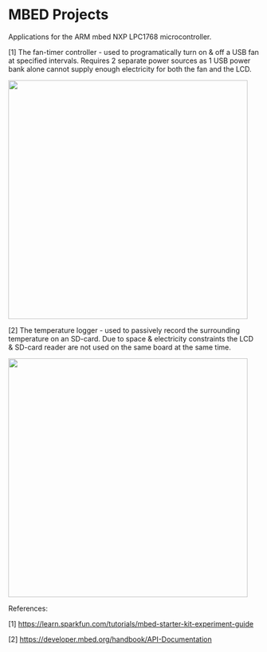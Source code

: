 # MBED Projects

Applications for the ARM mbed NXP LPC1768 microcontroller. 

[1] The fan-timer controller - used to programatically turn on & off a USB fan at specified intervals. 
Requires 2 separate power sources as 1 USB power bank alone cannot supply enough electricity for both the fan and the LCD. 

<img src="https://cloud.githubusercontent.com/assets/13679090/9113139/6f3798b8-3c85-11e5-9a35-5118701616c9.jpg" width="480px">


[2] The temperature logger - used to passively record the surrounding temperature on an SD-card. 
Due to space & electricity constraints the LCD & SD-card reader are not used on the same board at the same time. 

<img src="https://cloud.githubusercontent.com/assets/13679090/9113132/6bd3a4d2-3c85-11e5-9efb-913e35022997.jpg" width="480px">


References: 

[1] https://learn.sparkfun.com/tutorials/mbed-starter-kit-experiment-guide 

[2] https://developer.mbed.org/handbook/API-Documentation
